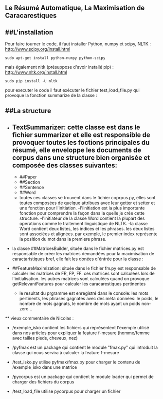 ## Le Résumé Automatique, La Maximisation de Caracarestiques

##L'installation
------------


Pour faire tourner le code, il faut installer Python, numpy et scipy, NLTK :
http://www.scipy.org/install.html


    sudo apt-get install python-numpy python-scipy
    
mais également nltk (présuppose d'avoir installé pip) :
http://www.nltk.org/install.html

    sudo pip install -U nltk


pour executer le code il faut exécuter le fichier test_load_file.py qui provoque la fonction summarize de la classe :

##La structure
------------

*   ## TextSummarizer: cette classe est dans le fichier summarizer et elle est responsible de provoquer toutes les foctions principales du résumé, elle enveloppe les documents de corpus dans une structure bien organisée et composée des classes suivantes:

    *   ##Paper
    *   ##Section
    *   ##Sentence
    *   ##Word

    - toutes ces classes se trouvent dans le fichier coprpus.py, elles sont toutes composées de quelque attribues avec leur getter et setter et une fonction pour l'initiation.
    -l'iinitiation est la plus importante fonction pour comprendre la façon dans la quelle je crée cette structure.
    -l'initiateur de la classe Word contient la plupart des operations comme le traitement linguistique de NLTK.
    -la classe Word contient deux listes, les indices et les phrases. les deux listes sont associées et alignées. par exemple, le premier index représente la position du mot dans la premiere phrase.

*   la classe ##MatricesBuilder, située dans le fichier matrices.py est responsable de créer les matrices demandées pour la maximisation de caractaristiques
    bref, elle fait les donées d'éntrée pour la classe :

*   ##FeatureMaximization: située dans le fichier fm.py est responsable de calculer les matrices de FR, FP, FF. ces matrices sont calculées lors de l'initialisation. les autres matrices sont calculées quand on provoque getRelevantFeatures pour calculer les caracarestiques pertinentes

    - le resultat du prgramme est enregistré dans le console: les mots pertinents, les phrases gagnates avec des méta données: le poids, le nombre de mots gagnats, le nombre de mots ayant un poids non-zero ..

** vieux commentaire de Nicolas :

*   /exemple_isko contient les fichiers qui représentent l'exemple utilisé dans nos articles pour expliquer la feature f-mesure (homme/femme avec tailles pieds, cheveux, nez)

*   /pyfmax est un package qui contient le module "fmax.py" qui introduit la classe qui nous servira à calculer la feature f-mesure

*   /test_isko.py utilise pyfmax/fmax.py pour charger le contenu de /exemple_isko dans une matrice

*   /pycorpus est un package qui contient le module loader qui permet de charger des fichiers du corpus

*   /test_load_file utilise pycorpus pour charger un fichier






